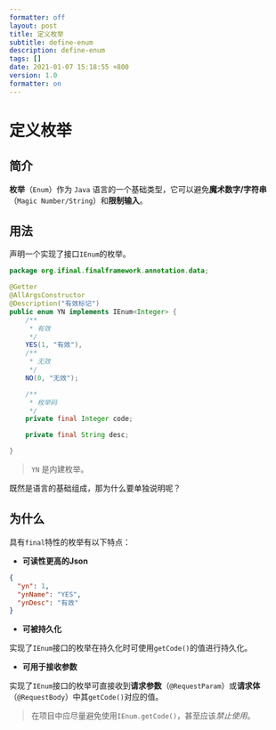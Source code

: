 ```yaml
---
formatter: off
layout: post
title: 定义枚举
subtitle: define-enum 
description: define-enum 
tags: [] 
date: 2021-01-07 15:18:55 +800 
version: 1.0
formatter: on
---
```


# 定义枚举

## 简介

**枚举**（`Enum`）作为 `Java` 语言的一个基础类型，它可以避免**魔术数字/字符串**（`Magic Number/String`）和**限制输入**。

## 用法

声明一个实现了接口`IEnum`的枚举。

```java
package org.ifinal.finalframework.annotation.data;

@Getter
@AllArgsConstructor
@Description("有效标记")
public enum YN implements IEnum<Integer> {
    /**
     * 有效
     */
    YES(1, "有效"),
    /**
     * 无效
     */
    NO(0, "无效");

    /**
     * 枚举码
     */
    private final Integer code;

    private final String desc;

}
```

> `YN` 是内建枚举。

既然是语言的基础组成，那为什么要单独说明呢？

## 为什么

具有`final`特性的枚举有以下特点：

* **可读性更高的Json**

```json
{
  "yn": 1,
  "ynName": "YES",
  "ynDesc": "有效"
}
```

* **可被持久化**

实现了`IEnum`接口的枚举在持久化时可使用`getCode()`的值进行持久化。

* **可用于接收参数**

实现了`IEnum`接口的枚举可直接收到**请求参数**（`@RequestParam`）或**请求体**（`@RequestBody`）中其`getCode()`对应的值。

> 在项目中应尽量避免使用`IEnum.getCode()`，甚至应该*禁止使用*。